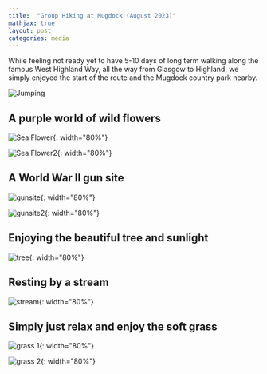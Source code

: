 ```yaml
---
title:  "Group Hiking at Mugdock (August 2023)"
mathjax: true
layout: post
categories: media
---
```


While feeling not ready yet to have 5-10 days of long term walking along the famous West Highland Way, all the way from Glasgow to Highland, we simply enjoyed the start of the route and the Mugdock country park nearby.

![Jumping](../assets/empty_folder/2023-8-26-hiking/WechatIMG231.jpg)

## A purple world of wild flowers

![Sea Flower](../assets/empty_folder/2023-8-26-hiking/WechatIMG180.jpg){: width="80%"}

![Sea Flower2](../assets/empty_folder/2023-8-26-hiking/WechatIMG291.jpg){: width="80%"}

## A World War II gun site
![gunsite](../assets/empty_folder/2023-8-26-hiking/WechatIMG127.jpg){: width="80%"}

![gunsite2](../assets/empty_folder/2023-8-26-hiking/WechatIMG230.jpg){: width="80%"}

## Enjoying the beautiful tree and sunlight
![tree](../assets/empty_folder/2023-8-26-hiking/WechatIMG279.jpg){: width="80%"}

## Resting by a stream
![stream](../assets/empty_folder/2023-8-26-hiking/WechatIMG219.jpg){: width="80%"}

## Simply just relax and enjoy the soft grass
![grass 1](../assets/empty_folder/2023-8-26-hiking/WechatIMG120.jpg){: width="80%"}

![grass 2](../assets/empty_folder/2023-8-26-hiking/WechatIMG119.jpg){: width="80%"}



